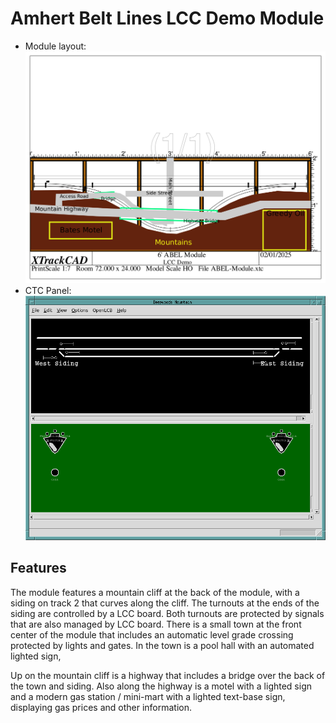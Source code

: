 # Amhert Belt Lines LCC Demo Module

- Module layout: ![ABEL-Module](Assets/ABEL-Module.png)
- CTC Panel: ![CTC Panel](Assets/ABEL-Module-CTCPanel.png)

## Features

The module features a mountain cliff at the back of the module, with a siding
on track 2 that curves along the cliff.  The turnouts at the ends of the siding
are controlled by a LCC board.  Both turnouts are protected by signals that are
also managed by LCC board.  There is a small town at the front center of 
the module that includes an automatic  level grade crossing protected by 
lights and gates.  In the town is a pool hall with an automated lighted sign,

Up on the mountain cliff is a highway that includes a bridge over the back of 
the town and siding.  Also along the highway is a motel with a lighted sign
and a modern gas station / mini-mart with a lighted text-base sign, displaying
gas prices and other information.
